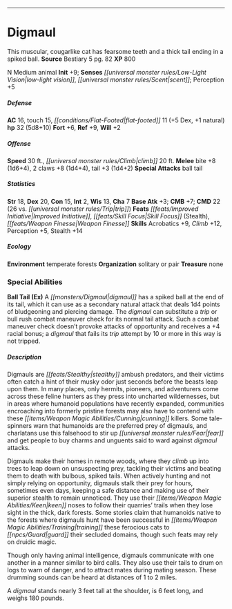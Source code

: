﻿---
cssclass: [monsters]
title1: Digmaul
desc_short: This muscular, cougarlike cat has fearsome teeth and a thick tail ending
  in a spiked ball.
title2: Digmaul
CR: 3
sources:
- name: Bestiary 5
  page: 82
  link: http://paizo.com/products/btpy9g9x?Pathfinder-Roleplaying-Game-Bestiary-5
XP: 800
alignment: N
size: Medium
type: animal
initiative:
  bonus: 9
senses:
  low-light vision: true
  scent: true
AC:
  AC: 16
  touch: 15
  flat_footed: 11
  components:
    dex: 5
    natural: 1
HP:
  HP: 32
  long: 5d8+10
saves:
  fort: 6
  ref: 9
  will: 2
speeds:
  base: 30
  climb: 20
attacks:
  melee:
  - - text: bite +8 (1d6+4)
      entries:
      - - damage: 1d6+4
      attack: bite
      bonus:
      - 8
    - text: 2 claws +8 (1d4+4)
      entries:
      - - damage: 1d4+4
      count: 2
      attack: claws
      bonus:
      - 8
    - text: tail +3 (1d4+2)
      entries:
      - - damage: 1d4+2
      attack: tail
      bonus:
      - 3
  special:
  - ball tail
ability_scores:
  STR: 18
  DEX: 20
  CON: 15
  INT: 2
  WIS: 13
  CHA: 7
BAB: 3
CMB: 7
CMD: 22
CMD_other: 26 vs. trip
feats:
- name: Improved Initiative
- name: Skill Focus (Stealth)
- name: Weapon Finesse
skills:
  Acrobatics: 9
  Climb: 12
  Perception: 5
  Stealth: 14
ecology:
  environment: temperate forests
  organization: solitary or pair
  treasure_type: none
special_abilities:
  Ball Tail (Ex): A digmaul has a spiked ball at the end of its tail, which it can
    use as a secondary natural attack that deals 1d4 points of bludgeoning and piercing
    damage. The digmaul can substitute a trip or bull rush combat maneuver check for
    its normal tail attack. Such a combat maneuver check doesn't provoke attacks of
    opportunity and receives a +4 racial bonus; a digmaul that fails its trip attempt
    by 10 or more in this way is not tripped.
desc_long: |+
  Digmauls are stealthy ambush predators, and their victims often catch a hint of their musky odor just seconds before the beasts leap upon them. In many places, only hermits, pioneers, and adventurers come across these feline hunters as they press into uncharted wildernesses, but in areas where humanoid populations have recently expanded, communities encroaching into formerly pristine forests may also have to contend with these cunning killers. Some tale-spinners warn that humanoids are the preferred prey of digmauls, and charlatans use this falsehood to stir up fear and get people to buy charms and unguents said to ward against digmaul attacks.

  Digmauls make their homes in remote woods, where they climb up into trees to leap down on unsuspecting prey, tackling their victims and beating them to death with bulbous, spiked tails. When actively hunting and not simply relying on opportunity, digmauls stalk their prey for hours, sometimes even days, keeping a safe distance and making use of their superior stealth to remain unnoticed. They use their keen noses to follow their quarries' trails when they lose sight in the thick, dark forests. Some stories claim that humanoids native to the forests where digmauls hunt have been successful in training these ferocious cats to guard their secluded domains, though such feats may rely on druidic magic.

  Though only having animal intelligence, digmauls communicate with one another in a manner similar to bird calls. They also use their tails to drum on logs to warn of danger, and to attract mates during mating season. These drumming sounds can be heard at distances of 1 to 2 miles.

  A digmaul stands nearly 3 feet tall at the shoulder, is 6 feet long, and weighs 180 pounds.

...

---

# Digmaul
This muscular, cougarlike cat has fearsome teeth and a thick tail ending in a spiked ball.
**Source** Bestiary 5 pg. 82
**XP** 800

N Medium animal
**Init** +9; **Senses** _[[universal monster rules/Low-Light Vision|low-light vision]]_, _[[universal monster rules/Scent|scent]]_; Perception +5

##### Defense

**AC** 16, touch 15, _[[conditions/Flat-Footed|flat-footed]]_ 11 (+5 Dex, +1 natural)
**hp** 32 (5d8+10)
**Fort** +6, **Ref** +9, **Will** +2

##### Offense
**Speed** 30 ft., _[[universal monster rules/Climb|climb]]_ 20 ft.
**Melee** bite +8 (1d6+4), 2 claws +8 (1d4+4), tail +3 (1d4+2)
**Special Attacks** ball tail

##### Statistics
**Str** 18, **Dex** 20, **Con** 15, **Int** 2, **Wis** 13, **Cha** 7
**Base Atk** +3; **CMB** +7; **CMD** 22 (26 vs. _[[universal monster rules/Trip|trip]]_)
**Feats** _[[feats/Improved Initiative|Improved Initiative]]_, _[[feats/Skill Focus|Skill Focus]]_ (Stealth), _[[feats/Weapon Finesse|Weapon Finesse]]_
**Skills** Acrobatics +9, _Climb_ +12, Perception +5, Stealth +14

##### Ecology

**Environment** temperate forests
**Organization** solitary or pair
**Treasure** none

### Special Abilities

**Ball Tail (Ex)** A _[[monsters/Digmaul|digmaul]]_ has a spiked ball at the end of its tail, which it can use as a secondary natural attack that deals 1d4 points of bludgeoning and piercing damage. The _digmaul_ can substitute a _trip_ or bull rush combat maneuver check for its normal tail attack. Such a combat maneuver check doesn’t provoke attacks of opportunity and receives a +4 racial bonus; a _digmaul_ that fails its _trip_ attempt by 10 or more in this way is not tripped.

##### Description

Digmauls are _[[feats/Stealthy|stealthy]]_ ambush predators, and their victims often catch a hint of their musky odor just seconds before the beasts leap upon them. In many places, only hermits, pioneers, and adventurers come across these feline hunters as they press into uncharted wildernesses, but in areas where humanoid populations have recently expanded, communities encroaching into formerly pristine forests may also have to contend with these _[[items/Weapon Magic Abilities/Cunning|cunning]]_ killers. Some tale-spinners warn that humanoids are the preferred prey of digmauls, and charlatans use this falsehood to stir up _[[universal monster rules/Fear|fear]]_ and get people to buy charms and unguents said to ward against _digmaul_ attacks.

Digmauls make their homes in remote woods, where they _climb_ up into trees to leap down on unsuspecting prey, tackling their victims and beating them to death with bulbous, spiked tails. When actively hunting and not simply relying on opportunity, digmauls stalk their prey for hours, sometimes even days, keeping a safe distance and making use of their superior stealth to remain unnoticed. They use their _[[items/Weapon Magic Abilities/Keen|keen]]_ noses to follow their quarries’ trails when they lose sight in the thick, dark forests. Some stories claim that humanoids native to the forests where digmauls hunt have been successful in _[[items/Weapon Magic Abilities/Training|training]]_ these ferocious cats to _[[npcs/Guard|guard]]_ their secluded domains, though such feats may rely on druidic magic.

Though only having animal intelligence, digmauls communicate with one another in a manner similar to bird calls. They also use their tails to drum on logs to warn of danger, and to attract mates during mating season. These drumming sounds can be heard at distances of 1 to 2 miles.

A _digmaul_ stands nearly 3 feet tall at the shoulder, is 6 feet long, and weighs 180 pounds.